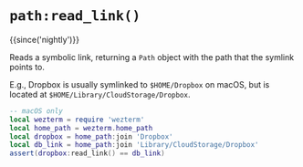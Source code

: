 # `path:read_link()`

{{since('nightly')}}

Reads a symbolic link, returning a `Path` object with the path that the symlink
points to.

E.g., Dropbox is usually symlinked to `$HOME/Dropbox` on macOS, but is located
at `$HOME/Library/CloudStorage/Dropbox`.
```lua
-- macOS only
local wezterm = require 'wezterm'
local home_path = wezterm.home_path
local dropbox = home_path:join 'Dropbox'
local db_link = home_path:join 'Library/CloudStorage/Dropbox'
assert(dropbox:read_link() == db_link)
```
